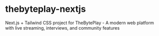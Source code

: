 # thebyteplay-nextjs
Next.js + Tailwind CSS project for TheBytePlay - A modern web platform with live streaming, interviews, and community features
